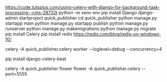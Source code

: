 https://code.tutsplus.com/using-celery-with-django-for-background-task-processing--cms-28732t
python -m venv env
pip install Django
django-admin startproject quick_publisher
cd quick_publisher 
python manage.py startapp main
python manage.py startapp publish
python manage.py runserver
python manage.py makemigrations 
python manage.py migrate 
pip install Celery
pip install redis
https://redis.com/blog/redis-on-windows-10/

celery -A quick_publisher.celery worker --loglevel=debug --concurrency=4

pip install django-celery-beat

celery -A quick_publisher flower
flower -A quick_publisher.celery --port=5555